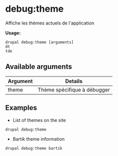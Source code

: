 # debug:theme
Affiche les thèmes actuels de l'application

**Usage:**
```
drupal debug:theme [arguments]
dt
tde
```

## Available arguments
Argument | Details
---------|-------------
theme | Thème spécifique à débugger

## Examples
* List of themes on the site
```
drupal debug:theme
```
* Bartik theme information
```
drupal debug:theme bartik
```
